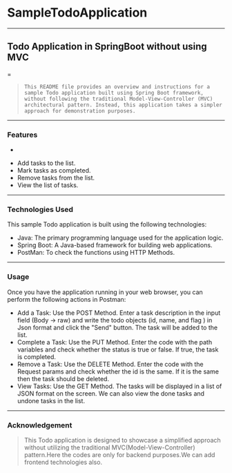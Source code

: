 # SampleTodoApplication
---
## Todo Application in SpringBoot without using MVC 
=

> `This README file provides an overview and instructions for a sample Todo application built using Spring Boot framework, without following the traditional Model-View-Controller (MVC) architectural pattern. Instead, this application takes a simpler approach for demonstration purposes.`
---
### Features
-
* Add tasks to the list.
* Mark tasks as completed.
* Remove tasks from the list.
* View the list of tasks.
---
### Technologies Used
This sample Todo application is built using the following technologies:

* Java: The primary programming language used for the application logic.
* Spring Boot: A Java-based framework for building web applications.
* PostMan: To check the functions using HTTP Methods.
---
### Usage
Once you have the application running in your web browser, you can perform the following actions in Postman:

* Add a Task: Use the POST Method. Enter a task description in the input field (Body -> raw) and write the todo objects (id, name, and flag ) in Json format and click the "Send" button. The task will be added to the list.
* Complete a Task: Use the PUT Method. Enter the code with the path variables and check whether the status is true or false. If true, the task is completed.
* Remove a Task: Use the DELETE Method. Enter the code with the Request params and check whether the id is the same. If it is the same then the task should be deleted.
* View Tasks: Use the GET Method. The tasks will be displayed in a list of JSON format on the screen. We can also view the done tasks and undone tasks in the list.
---
### Acknowledgement
> This Todo application is designed to showcase a simplified approach without utilizing the traditional MVC(Model-View-Controller) pattern.Here the codes are only for backend purposes.We can add frontend technologies also.
 
